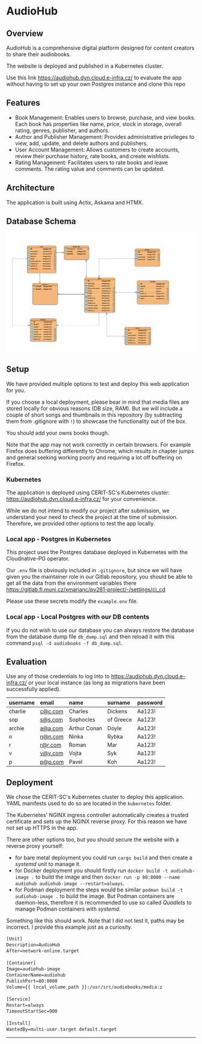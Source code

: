 # AudioHub



## Overview

AudioHub is a comprehensive digital platform designed for content creators to share their audiobooks.  

The website is deployed and published in a Kubernetes cluster. 

Use this link https://audiohub.dyn.cloud.e-infra.cz/ to evaluate the app without having to set up your own Postgres instance and clone this repo
## Features

- Book Management: Enables users to browse, purchase, and view books. Each book has properties like name, price, stock in storage, overall rating, genres, publisher, and authors.
- Author and Publisher Management: Provides administrative privileges to view, add, update, and delete authors and publishers.
- User Account Management: Allows customers to create accounts, review their purchase history, rate books, and create wishlists.
- Rating Management: Facilitates users to rate books and leave comments. The rating value and comments can be updated.

## Architecture
The application is built using Actix, Askama and HTMX.

## Database Schema
![ERD Diagram](db.png)

## Setup
We have provided multiple options to test and deploy this web application for you. 

If you choose a local deployment, please bear in mind that media files are stored locally for obvious reasons (DB size, RAM). 
But we will include a couple of short songs and thumbnails in this repository (by subtracting them from .gitignore with `!`) to showcase the functionality out of the box. 

You should add your owns books though.  

Note that the app may not work correctly in certain browsers.
For example Firefox does buffering differently to Chrome, which results in chapter jumps and general seeking
working poorly and requiring a lot off buffering on Firefox.

### Kubernetes
The application is deployed using CERIT-SC's Kubernetes cluster: https://audiohub.dyn.cloud.e-infra.cz/ for your convenience.

While we do not intend to modify our project after submission, we understand your need to check the project at the time of submission. Therefore, we provided other options to test the app locally.

### Local app - Postgres in Kubernetes
This project uses the Postgres database deployed in Kubernetes with the Cloudnative-PG operator. 

Our `.env` file is obviously included in `.gitignore`, but since we will have given you the maintainer role in our Gitlab repository, you should be able to get all the data from the environment variables there https://gitlab.fi.muni.cz/xmarianc/pv281-project/-/settings/ci_cd

Please use these secrets modify the `example.env` file. 

### Local app - Local Postgres with our DB contents
If you do not wish to use our database you can always restore the database from the database dump file `db_dump.sql` and then reload it with this command `psql -d audiobooks -f db_dump.sql`.

## Evaluation
Use any of those credentials to log into to https://audiohub.dyn.cloud.e-infra.cz/ or your local instance (as long as migrations have been successfully applied).

| username | email | name | surname | password |
| :--- | :--- | :--- | :--- | :--- |
| charlie | c@c.com | Charles | Dickens | Aa123! |
| sop | s@s.com | Sophocles | of Greece | Aa123! |
| archie | a@a.com | Arthur Conan | Doyle | Aa123! |
| n | n@n.com | Ninka | Rybka | Aa123! |
| r | r@r.com | Roman | Mar | Aa123! |
| v | v@v.com | Vojta | Syk | Aa123! |
| p | p@p.com | Pavel | Koh | Aa123! |

## Deployment
We chose the CERIT-SC's Kubernetes cluster to deploy this application. YAML manifests used to do so are located in the `kubernetes` folder.

The Kubernetes' NGINX ingress controller automatically creates a trusted certificate and sets up the NGINX reverse proxy. For this reason we have not set up HTTPS in the app. 

There are other options too, but you should secure the website with a reverse proxy yourself:
- for bare metal deployment you could run `cargo build` and then create a *systemd* unit to manage it.
- for Docker deployment you should firstly run `docker build -t audiohub-image .` to build the image and then `docker run -p 80:8000 --name audiohub audiohub-image --restart=always`.
- for Podman deployment the steps would be similar `podman build -t audiohub-image .` to build the image. But Podman containers are daemon-less, therefore it is recommended to use so called *Quadlets* to manage Podman containers with *systemd*.

Something like this should work. Note that I did not test it, paths may be incorrect. I provide this example just as a curiosity.
```shell
[Unit]
Description=AudioHub
After=network-online.target

[Container]
Image=audiohub-image
ContainerName=audiohub
PublishPort=80:8000
Volume={{ local_volume_path }}:/usr/src/audiobooks/media:z

[Service]
Restart=always
TimeoutStartSec=900

[Install]
WantedBy=multi-user.target default.target
```

***
